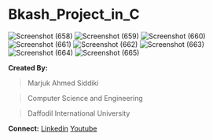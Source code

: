 # Bkash_Project_in_C

![Screenshot (658)](https://user-images.githubusercontent.com/36816925/81323396-2311b780-90b7-11ea-82a0-ce62e51243d7.png)
![Screenshot (659)](https://user-images.githubusercontent.com/36816925/81323415-29079880-90b7-11ea-9538-8160640f7602.png)
![Screenshot (660)](https://user-images.githubusercontent.com/36816925/81323410-27d66b80-90b7-11ea-9624-086dd69265df.png)
![Screenshot (661)](https://user-images.githubusercontent.com/36816925/81323407-273dd500-90b7-11ea-8159-96a7760de73f.png)
![Screenshot (662)](https://user-images.githubusercontent.com/36816925/81323404-273dd500-90b7-11ea-928a-0a058ebd73d3.png)
![Screenshot (663)](https://user-images.githubusercontent.com/36816925/81323403-260ca800-90b7-11ea-924c-ed88be324aff.png)
![Screenshot (664)](https://user-images.githubusercontent.com/36816925/81323402-25741180-90b7-11ea-8a0b-7b11d50482f8.png)
![Screenshot (665)](https://user-images.githubusercontent.com/36816925/81323400-24db7b00-90b7-11ea-8675-c65b8f3de741.png)









**Created By:**
>Marjuk Ahmed Siddiki

>Computer Science and Engineering

>Daffodil International University




**Connect:** [Linkedin](https://www.linkedin.com/in/marjukahmed) [Youtube](https://www.youtube.com/channel/UCtPoYxNA8UtdQg4aCNkS7Dg)

